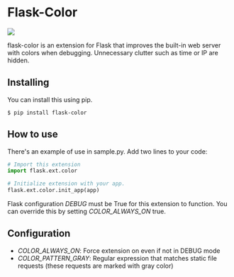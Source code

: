 Flask-Color
===========

![](http://i.imgur.com/u5tLLho.png)

flask-color is an extension for Flask that improves the built-in web server with colors when debugging. Unnecessary clutter such as time or IP are hidden.

Installing
----------

You can install this using pip.

````$ pip install flask-color````

How to use
----------

There's an example of use in sample.py. Add two lines to your code:

```python
# Import this extension
import flask.ext.color

# Initialize extension with your app.
flask.ext.color.init_app(app)
```

Flask configuration *DEBUG* must be True for this extension to function. You can override this by setting *COLOR_ALWAYS_ON* true.

Configuration
-------------

- *COLOR_ALWAYS_ON*: Force extension on even if not in DEBUG mode
- *COLOR_PATTERN_GRAY*: Regular expression that matches static file requests (these requests are marked with gray color)
